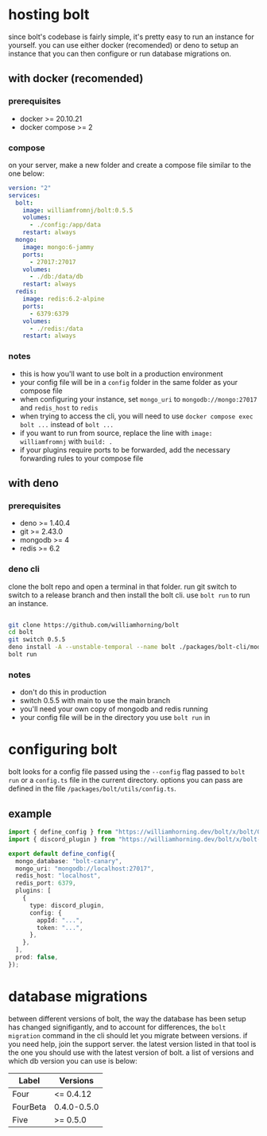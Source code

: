 # hosting bolt

since bolt's codebase is fairly simple, it's pretty easy to run an instance for
yourself. you can use either docker (recomended) or deno to setup an instance that
you can then configure or run database migrations on.

## with docker (recomended)

### prerequisites

- docker >= 20.10.21
- docker compose >= 2

### compose

on your server, make a new folder and create a compose file similar to the one below:

```yaml
version: "2"
services:
  bolt:
    image: williamfromnj/bolt:0.5.5
    volumes:
      - ./config:/app/data
    restart: always
  mongo:
    image: mongo:6-jammy
    ports:
      - 27017:27017
    volumes:
      - ./db:/data/db
    restart: always
  redis:
    image: redis:6.2-alpine
    ports:
      - 6379:6379
    volumes:
      - ./redis:/data
    restart: always
```

### notes

- this is how you'll want to use bolt in a production environment
- your config file will be in a `config` folder in the same folder as your compose file
- when configuring your instance, set `mongo_uri` to `mongodb://mongo:27017` and `redis_host` to `redis`
- when trying to access the cli, you will need to use `docker compose exec bolt ...` instead of `bolt ...`
- if you want to run from source, replace the line with `image: williamfromnj` with `build: .`
- if your plugins require ports to be forwarded, add the necessary forwarding rules to your
  compose file

## with deno

### prerequisites

- deno >= 1.40.4
- git >= 2.43.0
- mongodb >= 4
- redis >= 6.2

### deno cli

clone the bolt repo and open a terminal in that folder. run git switch to switch to
a release branch and then install the bolt cli. use `bolt run` to run an instance.

```sh

git clone https://github.com/williamhorning/bolt
cd bolt
git switch 0.5.5
deno install -A --unstable-temporal --name bolt ./packages/bolt-cli/mod.ts
bolt run
```

### notes

- don't do this in production
- switch 0.5.5 with main to use the main branch
- you'll need your own copy of mongodb and redis running
- your config file will be in the directory you use `bolt run` in

# configuring bolt

bolt looks for a config file passed using the `--config` flag passed to `bolt run`
or a `config.ts` file in the current directory. options you can pass are defined in
the file `/packages/bolt/utils/config.ts`.

## example

```ts
import { define_config } from "https://williamhorning.dev/bolt/x/bolt/0.5.5/mod.ts";
import { discord_plugin } from "https://williamhorning.dev/bolt/x/bolt-discord/0.5.5/mod.ts";

export default define_config({
  mongo_database: "bolt-canary",
  mongo_uri: "mongodb://localhost:27017",
  redis_host: "localhost",
  redis_port: 6379,
  plugins: [
    {
      type: discord_plugin,
      config: {
        appId: "...",
        token: "...",
      },
    },
  ],
  prod: false,
});
```

# database migrations

between different versions of bolt, the way the database has been setup has changed
signifigantly, and to account for differences, the `bolt migration` command in the
cli should let you migrate between versions. if you need help, join the support server.
the latest version listed in that tool is the one you should use with the latest version
of bolt. a list of versions and which db version you can use is below:

| Label    | Versions    |
| -------- | ----------- |
| Four     | <= 0.4.12   |
| FourBeta | 0.4.0-0.5.0 |
| Five     | >= 0.5.0    |
